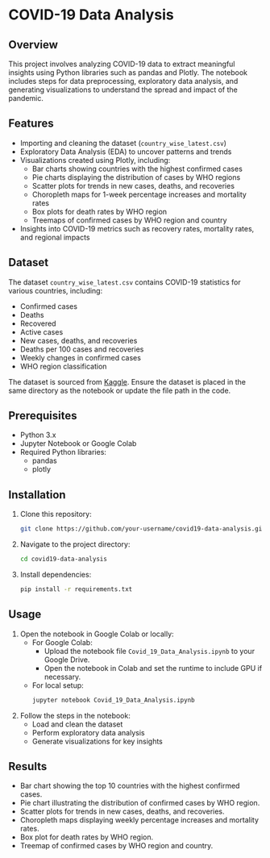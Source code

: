 # COVID-19 Data Analysis

## Overview
This project involves analyzing COVID-19 data to extract meaningful insights using Python libraries such as pandas and Plotly. The notebook includes steps for data preprocessing, exploratory data analysis, and generating visualizations to understand the spread and impact of the pandemic.

## Features
- Importing and cleaning the dataset (`country_wise_latest.csv`)
- Exploratory Data Analysis (EDA) to uncover patterns and trends
- Visualizations created using Plotly, including:
  - Bar charts showing countries with the highest confirmed cases
  - Pie charts displaying the distribution of cases by WHO regions
  - Scatter plots for trends in new cases, deaths, and recoveries
  - Choropleth maps for 1-week percentage increases and mortality rates
  - Box plots for death rates by WHO region
  - Treemaps of confirmed cases by WHO region and country
- Insights into COVID-19 metrics such as recovery rates, mortality rates, and regional impacts

## Dataset
The dataset `country_wise_latest.csv` contains COVID-19 statistics for various countries, including:
- Confirmed cases
- Deaths
- Recovered
- Active cases
- New cases, deaths, and recoveries
- Deaths per 100 cases and recoveries
- Weekly changes in confirmed cases
- WHO region classification

The dataset is sourced from [Kaggle](https://www.kaggle.com/datasets/imdevskp/corona-virus-report). Ensure the dataset is placed in the same directory as the notebook or update the file path in the code.

## Prerequisites
- Python 3.x
- Jupyter Notebook or Google Colab
- Required Python libraries:
  - pandas
  - plotly

## Installation
1. Clone this repository:
   ```bash
   git clone https://github.com/your-username/covid19-data-analysis.git
   ```
2. Navigate to the project directory:
   ```bash
   cd covid19-data-analysis
   ```
3. Install dependencies:
   ```bash
   pip install -r requirements.txt
   ```

## Usage
1. Open the notebook in Google Colab or locally:
   - For Google Colab:
     - Upload the notebook file `Covid_19_Data_Analysis.ipynb` to your Google Drive.
     - Open the notebook in Colab and set the runtime to include GPU if necessary.
   - For local setup:
     ```bash
     jupyter notebook Covid_19_Data_Analysis.ipynb
     ```
2. Follow the steps in the notebook:
   - Load and clean the dataset
   - Perform exploratory data analysis
   - Generate visualizations for key insights

## Results
- Bar chart showing the top 10 countries with the highest confirmed cases.
- Pie chart illustrating the distribution of confirmed cases by WHO region.
- Scatter plots for trends in new cases, deaths, and recoveries.
- Choropleth maps displaying weekly percentage increases and mortality rates.
- Box plot for death rates by WHO region.
- Treemap of confirmed cases by WHO region and country.


